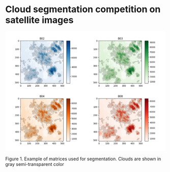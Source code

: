 # Cloud segmentation competition on satellite images

<img src="../docs/images/bands_cloud.png" width="650"/>

Figure 1. Example of matrices used for segmentation. Clouds are shown in gray semi-transparent color